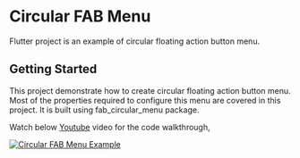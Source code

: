 # Circular FAB Menu

Flutter project is an example of circular floating action button menu.

## Getting Started

This project demonstrate how to create circular floating action button menu. Most of the properties required to configure this menu are covered in this project. It is built using fab_circular_menu package.

Watch below [Youtube](https://www.youtube.com/watch?v=lChY4tyakXE) video for the code walkthrough,

[![Circular FAB Menu Example](https://img.youtube.com/vi/lChY4tyakXE/0.jpg)](https://www.youtube.com/watch?v=lChY4tyakXE)
